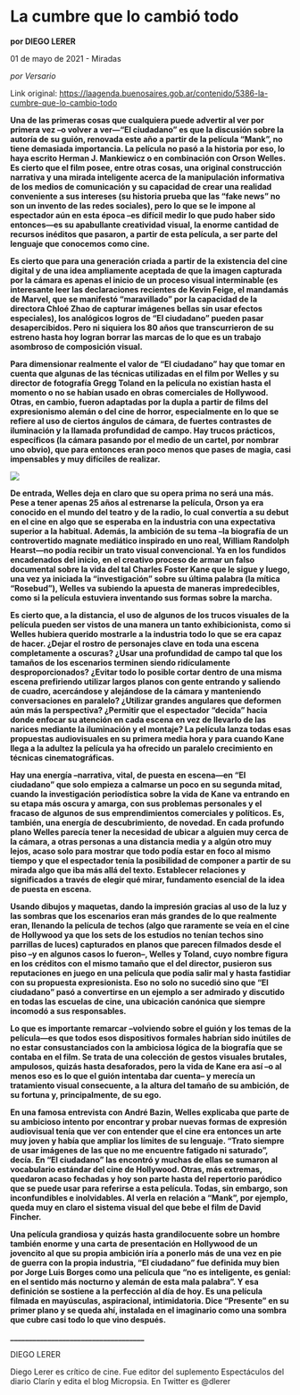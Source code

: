 # La cumbre que lo cambió todo

**por DIEGO LERER**

01 de mayo de 2021 - Miradas

_por Versario_

Link original: https://laagenda.buenosaires.gob.ar/contenido/5386-la-cumbre-que-lo-cambio-todo



**Una de las primeras cosas que cualquiera puede advertir al ver por primera vez –o volver a ver—“El ciudadano” es que la discusión sobre la autoría de su guión, renovada este año a partir de la película “Mank”, no tiene demasiada importancia. La película no pasó a la historia por eso, lo haya escrito Herman J. Mankiewicz o en combinación con Orson Welles. Es cierto que el film posee, entre otras cosas, una original construcción narrativa y una mirada inteligente acerca de la manipulación informativa de los medios de comunicación y su capacidad de crear una realidad conveniente a sus intereses (su historia prueba que las “fake news” no son un invento de las redes sociales), pero lo que se le impone al espectador aún en esta época –es difícil medir lo que pudo haber sido entonces—es su apabullante creatividad visual, la enorme cantidad de recursos inéditos que pasaron, a partir de esta película, a ser parte del lenguaje que conocemos como cine.**




**Es cierto que para una generación criada a partir de la existencia del cine digital y de una idea ampliamente aceptada de que la imagen capturada por la cámara es apenas el inicio de un proceso visual interminable (es interesante leer las declaraciones recientes de Kevin Feige, el mandamás de Marvel, que se manifestó “maravillado” por la capacidad de la directora Chloé Zhao de capturar imágenes bellas sin usar efectos especiales), los analógicos logros de “El ciudadano” pueden pasar desapercibidos. Pero ni siquiera los 80 años que transcurrieron de su estreno hasta hoy logran borrar las marcas de lo que es un trabajo asombroso de composición visual.**




**Para dimensionar realmente el valor de “El ciudadano” hay que tomar en cuenta que algunas de las técnicas utilizadas en el film por Welles y su director de fotografía Gregg Toland en la película no existían hasta el momento o no se habían usado en obras comerciales de Hollywood. Otras, en cambio, fueron adaptadas por la dupla a partir de films del expresionismo alemán o del cine de horror, especialmente en lo que se refiere al uso de ciertos ángulos de cámara, de fuertes contrastes de iluminación y la llamada profundidad de campo. Hay trucos prácticos, específicos (la cámara pasando por el medio de un cartel, por nombrar uno obvio), que para entonces eran poco menos que pases de magia, casi impensables y muy difíciles de realizar.**




[![](https://img.youtube.com/vi/8dxh3lwdOFw/0.jpg)](https://www.youtube.com/watch?v=8dxh3lwdOFw)




**De entrada, Welles deja en claro que su opera prima no será una más. Pese a tener apenas 25 años al estrenarse la película, Orson ya era conocido en el mundo del teatro y de la radio, lo cual convertía a su debut en el cine en algo que se esperaba en la industria con una expectativa superior a la habitual. Además, la ambición de su tema –la biografía de un controvertido magnate mediático inspirado en uno real, William Randolph Hearst—no podía recibir un trato visual convencional. Ya en los fundidos encadenados del inicio, en el creativo proceso de armar un falso documental sobre la vida del tal Charles Foster Kane que le sigue y luego, una vez ya iniciada la “investigación” sobre su última palabra (la mítica “Rosebud”), Welles va subiendo la apuesta de maneras impredecibles, como si la película estuviera inventando sus formas sobre la marcha.**




**Es cierto que, a la distancia, el uso de algunos de los trucos visuales de la película pueden ser vistos de una manera un tanto exhibicionista, como si Welles hubiera querido mostrarle a la industria todo lo que se era capaz de hacer. ¿Dejar el rostro de personajes clave en toda una escena completamente a oscuras? ¿Usar una profundidad de campo tal que los tamaños de los escenarios terminen siendo ridículamente desproporcionados? ¿Evitar todo lo posible cortar dentro de una misma escena prefiriendo utilizar largos planos con gente entrando y saliendo de cuadro, acercándose y alejándose de la cámara y manteniendo conversaciones en paralelo? ¿Utilizar grandes angulares que deformen aún más la perspectiva? ¿Permitir que el espectador “decida” hacia donde enfocar su atención en cada escena en vez de llevarlo de las narices mediante la iluminación y el montaje? La película lanza todas esas propuestas audiovisuales en su primera media hora y para cuando Kane llega a la adultez la película ya ha ofrecido un paralelo crecimiento en técnicas cinematográficas.**




**Hay una energía –narrativa, vital, de puesta en escena—en “El ciudadano” que solo empieza a calmarse un poco en su segunda mitad, cuando la investigación periodística sobre la vida de Kane va entrando en su etapa más oscura y amarga, con sus problemas personales y el fracaso de algunos de sus emprendimientos comerciales y políticos. Es, también, una energía de descubrimiento, de novedad. En cada profundo plano Welles parecía tener la necesidad de ubicar a alguien muy cerca de la cámara, a otras personas a una distancia media y a algún otro muy lejos, acaso solo para mostrar que todo podía estar en foco al mismo tiempo y que el espectador tenía la posibilidad de componer a partir de su mirada algo que iba más allá del texto. Establecer relaciones y significados a través de elegir qué mirar, fundamento esencial de la idea de puesta en escena.**




**Usando dibujos y maquetas, dando la impresión gracias al uso de la luz y las sombras que los escenarios eran más grandes de lo que realmente eran, llenando la película de techos (algo que raramente se veía en el cine de Hollywood ya que los sets de los estudios no tenían techos sino parrillas de luces) capturados en planos que parecen filmados desde el piso –y en algunos casos lo fueron–, Welles y Toland, cuyo nombre figura en los créditos con el mismo tamaño que el del director, pusieron sus reputaciones en juego en una película que podía salir mal y hasta fastidiar con su propuesta expresionista. Eso no solo no sucedió sino que “El ciudadano” pasó a convertirse en un ejemplo a ser admirado y discutido en todas las escuelas de cine, una ubicación canónica que siempre incomodó a sus responsables.**




**Lo que es importante remarcar –volviendo sobre el guión y los temas de la película—es que todos esos dispositivos formales habrían sido inútiles de no estar consustanciados con la ambiciosa lógica de la biografía que se contaba en el film. Se trata de una colección de gestos visuales brutales, ampulosos, quizás hasta desaforados, pero la vida de Kane era así –o al menos eso es lo que el guión intentaba dar cuenta– y merecía un tratamiento visual consecuente, a la altura del tamaño de su ambición, de su fortuna y, principalmente, de su ego.**




**En una famosa entrevista con André Bazin, Welles explicaba que parte de su ambicioso intento por encontrar y probar nuevas formas de expresión audiovisual tenía que ver con entender que el cine era entonces un arte muy joven y había que ampliar los límites de su lenguaje. “Trato siempre de usar imágenes de las que no me encuentre fatigado ni saturado”, decía. En “El ciudadano” las encontró y muchas de ellas se sumaron al vocabulario estándar del cine de Hollywood. Otras, más extremas, quedaron acaso fechadas y hoy son parte hasta del repertorio paródico que se puede usar para referirse a esta película. Todas, sin embargo, son inconfundibles e inolvidables. Al verla en relación a “Mank”, por ejemplo, queda muy en claro el sistema visual del que bebe el film de David Fincher.**




**Una película grandiosa y quizás hasta grandilocuente sobre un hombre también enorme y una carta de presentación en Hollywood de un jovencito al que su propia ambición iría a ponerlo más de una vez en pie de guerra con la propia industria, “El ciudadano” fue definida muy bien por Jorge Luis Borges como una película que “no es inteligente, es genial: en el sentido más nocturno y alemán de esta mala palabra”. Y esa definición se sostiene a la perfección al día de hoy. Es una película filmada en mayúsculas, aspiracional, intimidatoria. Dice “Presente” en su primer plano y se queda ahí, instalada en el imaginario como una sombra que cubre casi todo lo que vino después.**




**\_\_\_\_\_\_\_\_\_\_\_\_\_\_\_\_\_\_\_\_\_\_\_\_\_\_\_\_\_\_\_\_\_\_\_\_**




DIEGO LERER




Diego Lerer es crítico de cine. Fue editor del suplemento Espectáculos del diario Clarín y edita el blog Micropsia. En Twitter es @dlerer



